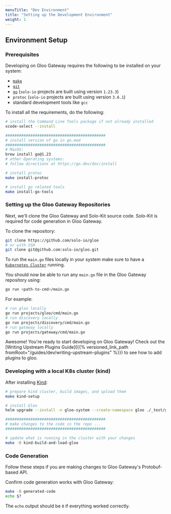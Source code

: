 ```yaml
---
menuTitle: "Dev Environment"
title: "Setting up the Development Environment"
weight: 1
---
```


## Environment Setup

### Prerequisites

Developing on Gloo Gateway requires the following to be installed on your system:

- [`make`](https://www.gnu.org/software/make/)
- [`git`](https://git-scm.com/)
- [`go`](https://golang.org/) (`solo-io` projects are built using version `1.23.3`)
- `protoc` (`solo-io` projects are built using version `3.6.1`)
- standard development tools like `gcc`

To install all the requirements, do the following:
```bash
# install the Command Line Tools package if not already installed
xcode-select --install

############################################
# install version of go in go.mod
############################################
# MacOS:
brew install go@1.23
# other Operating systems:
# follow directions at https://go.dev/doc/install

# install protoc
make install-protoc

# install go related tools
make install-go-tools
```

### Setting up the Gloo Gateway Repositories

Next, we'll clone the Gloo Gateway and Solo-Kit source code. Solo-Kit is required for code generation in Gloo Gateway. 

To clone the repository:
```bash
git clone https://github.com/solo-io/gloo
# or with SSH
git clone git@github.com:solo-io/gloo.git
```

To run the `main.go` files locally in your system make sure to have a [`Kubernetes Cluster`](https://kubernetes.io/docs/setup/) running.

You should now be able to run any `main.go` file in the Gloo Gateway repository using:

```bash
go run <path-to-cmd>/main.go
```

For example:
```bash
# run gloo locally
go run projects/gloo/cmd/main.go
# run discovery locally
go run projects/discovery/cmd/main.go
# run gateway locally
go run projects/gateway/cmd/main.go
```

Awesome! You're ready to start developing on Gloo Gateway! Check out the [Writing Upstream Plugins Guide]({{% versioned_link_path fromRoot="/guides/dev/writing-upstream-plugins" %}}) to see how to add plugins to gloo.

### Developing with a local K8s cluster (kind)

After installing [Kind](https://kind.sigs.k8s.io/docs/user/quick-start/#installation):
```bash
# prepare kind cluster, build images, and upload them
make kind-setup

# install Gloo
helm upgrade --install -n gloo-system --create-namespace gloo ./_test/gloo-1.0.1-dev.tgz --values ./test/kubernetes/e2e/tests/manifests/common-recommendations.yaml

############################################
# make changes to the code in the repo ...
############################################

# update what is running in the cluster with your changes
make -B kind-build-and-load-gloo
```

### Code Generation

Follow these steps if you are making changes to Gloo Gateway's Protobuf-based API.

Confirm code generation works with Gloo Gateway:
```bash
make -B generated-code
echo $?
```

The `echo` output should be `0` if everything worked correctly.
